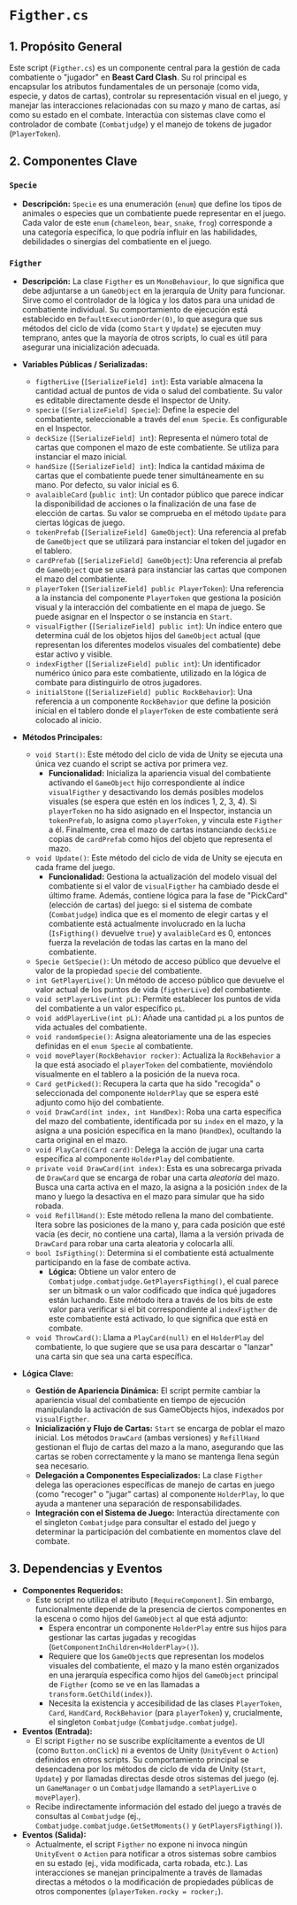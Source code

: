 # `Figther.cs`

## 1. Propósito General
Este script (`Figther.cs`) es un componente central para la gestión de cada combatiente o "jugador" en **Beast Card Clash**. Su rol principal es encapsular los atributos fundamentales de un personaje (como vida, especie, y datos de cartas), controlar su representación visual en el juego, y manejar las interacciones relacionadas con su mazo y mano de cartas, así como su estado en el combate. Interactúa con sistemas clave como el controlador de combate (`Combatjudge`) y el manejo de tokens de jugador (`PlayerToken`).

## 2. Componentes Clave

### `Specie`
- **Descripción:** `Specie` es una enumeración (`enum`) que define los tipos de animales o especies que un combatiente puede representar en el juego. Cada valor de este `enum` (`chameleon`, `bear`, `snake`, `frog`) corresponde a una categoría específica, lo que podría influir en las habilidades, debilidades o sinergias del combatiente en el juego.

### `Figther`
- **Descripción:** La clase `Figther` es un `MonoBehaviour`, lo que significa que debe adjuntarse a un `GameObject` en la jerarquía de Unity para funcionar. Sirve como el controlador de la lógica y los datos para una unidad de combatiente individual. Su comportamiento de ejecución está establecido en `DefaultExecutionOrder(0)`, lo que asegura que sus métodos del ciclo de vida (como `Start` y `Update`) se ejecuten muy temprano, antes que la mayoría de otros scripts, lo cual es útil para asegurar una inicialización adecuada.

- **Variables Públicas / Serializadas:**
    *   `figtherLive` (`[SerializeField] int`): Esta variable almacena la cantidad actual de puntos de vida o salud del combatiente. Su valor es editable directamente desde el Inspector de Unity.
    *   `specie` (`[SerializeField] Specie`): Define la especie del combatiente, seleccionable a través del `enum Specie`. Es configurable en el Inspector.
    *   `deckSize` (`[SerializeField] int`): Representa el número total de cartas que componen el mazo de este combatiente. Se utiliza para instanciar el mazo inicial.
    *   `handSize` (`[SerializeField] int`): Indica la cantidad máxima de cartas que el combatiente puede tener simultáneamente en su mano. Por defecto, su valor inicial es 6.
    *   `avalaibleCard` (`public int`): Un contador público que parece indicar la disponibilidad de acciones o la finalización de una fase de elección de cartas. Su valor se comprueba en el método `Update` para ciertas lógicas de juego.
    *   `tokenPrefab` (`[SerializeField] GameObject`): Una referencia al prefab de `GameObject` que se utilizará para instanciar el token del jugador en el tablero.
    *   `cardPrefab` (`[SerializeField] GameObject`): Una referencia al prefab de `GameObject` que se usará para instanciar las cartas que componen el mazo del combatiente.
    *   `playerToken` (`[SerializeField] public PlayerToken`): Una referencia a la instancia del componente `PlayerToken` que gestiona la posición visual y la interacción del combatiente en el mapa de juego. Se puede asignar en el Inspector o se instancia en `Start`.
    *   `visualFigther` (`[SerializeField] public int`): Un índice entero que determina cuál de los objetos hijos del `GameObject` actual (que representan los diferentes modelos visuales del combatiente) debe estar activo y visible.
    *   `indexFigther` (`[SerializeField] public int`): Un identificador numérico único para este combatiente, utilizado en la lógica de combate para distinguirlo de otros jugadores.
    *   `initialStone` (`[SerializeField] public RockBehavior`): Una referencia a un componente `RockBehavior` que define la posición inicial en el tablero donde el `playerToken` de este combatiente será colocado al inicio.

- **Métodos Principales:**
    *   `void Start()`: Este método del ciclo de vida de Unity se ejecuta una única vez cuando el script se activa por primera vez.
        *   **Funcionalidad:** Inicializa la apariencia visual del combatiente activando el `GameObject` hijo correspondiente al índice `visualFigther` y desactivando los demás posibles modelos visuales (se espera que estén en los índices 1, 2, 3, 4). Si `playerToken` no ha sido asignado en el Inspector, instancia un `tokenPrefab`, lo asigna como `playerToken`, y vincula este `Figther` a él. Finalmente, crea el mazo de cartas instanciando `deckSize` copias de `cardPrefab` como hijos del objeto que representa el mazo.
    *   `void Update()`: Este método del ciclo de vida de Unity se ejecuta en cada frame del juego.
        *   **Funcionalidad:** Gestiona la actualización del modelo visual del combatiente si el valor de `visualFigther` ha cambiado desde el último frame. Además, contiene lógica para la fase de "PickCard" (elección de cartas) del juego: si el sistema de combate (`Combatjudge`) indica que es el momento de elegir cartas y el combatiente está actualmente involucrado en la lucha (`IsFigthing()` devuelve `true`) y `avalaibleCard` es 0, entonces fuerza la revelación de todas las cartas en la mano del combatiente.
    *   `Specie GetSpecie()`: Un método de acceso público que devuelve el valor de la propiedad `specie` del combatiente.
    *   `int GetPlayerLive()`: Un método de acceso público que devuelve el valor actual de los puntos de vida (`figtherLive`) del combatiente.
    *   `void setPlayerLive(int pL)`: Permite establecer los puntos de vida del combatiente a un valor específico `pL`.
    *   `void addPlayerLive(int pL)`: Añade una cantidad `pL` a los puntos de vida actuales del combatiente.
    *   `void randomSpecie()`: Asigna aleatoriamente una de las especies definidas en el `enum Specie` al combatiente.
    *   `void movePlayer(RockBehavior rocker)`: Actualiza la `RockBehavior` a la que está asociado el `playerToken` del combatiente, moviéndolo visualmente en el tablero a la posición de la nueva roca.
    *   `Card getPicked()`: Recupera la carta que ha sido "recogida" o seleccionada del componente `HolderPlay` que se espera esté adjunto como hijo del combatiente.
    *   `void DrawCard(int index, int HandDex)`: Roba una carta específica del mazo del combatiente, identificada por su `index` en el mazo, y la asigna a una posición específica en la mano (`HandDex`), ocultando la carta original en el mazo.
    *   `void PlayCard(Card card)`: Delega la acción de jugar una carta específica al componente `HolderPlay` del combatiente.
    *   `private void DrawCard(int index)`: Esta es una sobrecarga privada de `DrawCard` que se encarga de robar una carta *aleatoria* del mazo. Busca una carta activa en el mazo, la asigna a la posición `index` de la mano y luego la desactiva en el mazo para simular que ha sido robada.
    *   `void RefillHand()`: Este método rellena la mano del combatiente. Itera sobre las posiciones de la mano y, para cada posición que esté vacía (es decir, no contiene una carta), llama a la versión privada de `DrawCard` para robar una carta aleatoria y colocarla allí.
    *   `bool IsFigthing()`: Determina si el combatiente está actualmente participando en la fase de combate activa.
        *   **Lógica:** Obtiene un valor entero de `Combatjudge.combatjudge.GetPlayersFigthing()`, el cual parece ser un bitmask o un valor codificado que indica qué jugadores están luchando. Este método itera a través de los bits de este valor para verificar si el bit correspondiente al `indexFigther` de este combatiente está activado, lo que significa que está en combate.
    *   `void ThrowCard()`: Llama a `PlayCard(null)` en el `HolderPlay` del combatiente, lo que sugiere que se usa para descartar o "lanzar" una carta sin que sea una carta específica.

- **Lógica Clave:**
    *   **Gestión de Apariencia Dinámica:** El script permite cambiar la apariencia visual del combatiente en tiempo de ejecución manipulando la activación de sus GameObjects hijos, indexados por `visualFigther`.
    *   **Inicialización y Flujo de Cartas:** `Start` se encarga de poblar el mazo inicial. Los métodos `DrawCard` (ambas versiones) y `RefillHand` gestionan el flujo de cartas del mazo a la mano, asegurando que las cartas se roben correctamente y la mano se mantenga llena según sea necesario.
    *   **Delegación a Componentes Especializados:** La clase `Figther` delega las operaciones específicas de manejo de cartas en juego (como "recoger" o "jugar" cartas) al componente `HolderPlay`, lo que ayuda a mantener una separación de responsabilidades.
    *   **Integración con el Sistema de Juego:** Interactúa directamente con el singleton `Combatjudge` para consultar el estado del juego y determinar la participación del combatiente en momentos clave del combate.

## 3. Dependencias y Eventos
-   **Componentes Requeridos:**
    *   Este script no utiliza el atributo `[RequireComponent]`. Sin embargo, funcionalmente depende de la presencia de ciertos componentes en la escena o como hijos del `GameObject` al que está adjunto:
        *   Espera encontrar un componente `HolderPlay` entre sus hijos para gestionar las cartas jugadas y recogidas (`GetComponentInChildren<HolderPlay>()`).
        *   Requiere que los `GameObject`s que representan los modelos visuales del combatiente, el mazo y la mano estén organizados en una jerarquía específica como hijos del `GameObject` principal de `Figther` (como se ve en las llamadas a `transform.GetChild(index)`).
        *   Necesita la existencia y accesibilidad de las clases `PlayerToken`, `Card`, `HandCard`, `RockBehavior` (para `playerToken`) y, crucialmente, el singleton `Combatjudge` (`Combatjudge.combatjudge`).
-   **Eventos (Entrada):**
    *   El script `Figther` no se suscribe explícitamente a eventos de UI (como `Button.onClick`) ni a eventos de Unity (`UnityEvent` o `Action`) definidos en otros scripts. Su comportamiento principal se desencadena por los métodos de ciclo de vida de Unity (`Start`, `Update`) y por llamadas directas desde otros sistemas del juego (ej. un `GameManager` o un `Combatjudge` llamando a `setPlayerLive` o `movePlayer`).
    *   Recibe indirectamente información del estado del juego a través de consultas al `Combatjudge` (ej., `Combatjudge.combatjudge.GetSetMoments()` y `GetPlayersFigthing()`).
-   **Eventos (Salida):**
    *   Actualmente, el script `Figther` no expone ni invoca ningún `UnityEvent` o `Action` para notificar a otros sistemas sobre cambios en su estado (ej., vida modificada, carta robada, etc.). Las interacciones se manejan principalmente a través de llamadas directas a métodos o la modificación de propiedades públicas de otros componentes (`playerToken.rocky = rocker;`).